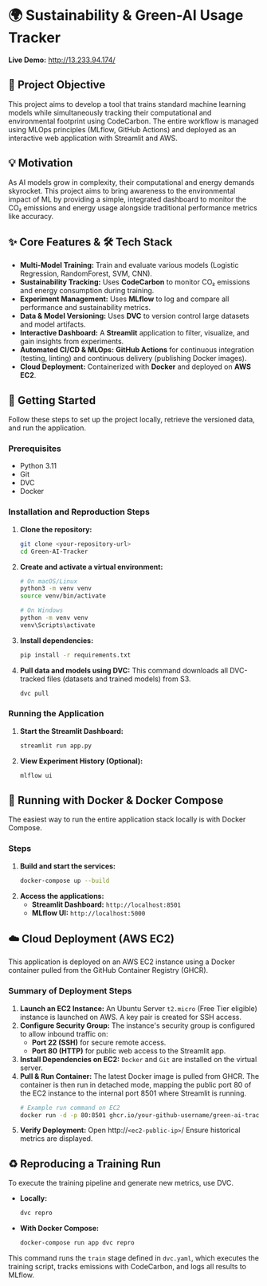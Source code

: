 # 🌍 Sustainability & Green-AI Usage Tracker

**Live Demo:** http://13.233.94.174/

## 🚀 Project Objective
This project aims to develop a tool that trains standard machine learning models while simultaneously tracking their computational and environmental footprint using CodeCarbon. The entire workflow is managed using MLOps principles (MLflow, GitHub Actions) and deployed as an interactive web application with Streamlit and AWS.

## 💡 Motivation
As AI models grow in complexity, their computational and energy demands skyrocket. This project aims to bring awareness to the environmental impact of ML by providing a simple, integrated dashboard to monitor the CO₂ emissions and energy usage alongside traditional performance metrics like accuracy.

## ✨ Core Features & 🛠️ Tech Stack
-   **Multi-Model Training:** Train and evaluate various models (Logistic Regression, RandomForest, SVM, CNN).
-   **Sustainability Tracking:** Uses **CodeCarbon** to monitor CO₂ emissions and energy consumption during training.
-   **Experiment Management:** Uses **MLflow** to log and compare all performance and sustainability metrics.
-   **Data & Model Versioning:** Uses **DVC** to version control large datasets and model artifacts.
-   **Interactive Dashboard:** A **Streamlit** application to filter, visualize, and gain insights from experiments.
-   **Automated CI/CD & MLOps:** **GitHub Actions** for continuous integration (testing, linting) and continuous delivery (publishing Docker images).
-   **Cloud Deployment:** Containerized with **Docker** and deployed on **AWS EC2**.

## 🚀 Getting Started
Follow these steps to set up the project locally, retrieve the versioned data, and run the application.

### Prerequisites
- Python 3.11
- Git
- DVC 
- Docker

### Installation and Reproduction Steps
1.  **Clone the repository:**
    ```bash
    git clone <your-repository-url>
    cd Green-AI-Tracker
    ```
2.  **Create and activate a virtual environment:**
    ```bash
    # On macOS/Linux
    python3 -m venv venv
    source venv/bin/activate

    # On Windows
    python -m venv venv
    venv\Scripts\activate
    ```
3.  **Install dependencies:**
    ```bash
    pip install -r requirements.txt
    ```
4.  **Pull data and models using DVC:**
    This command downloads all DVC-tracked files (datasets and trained models) from S3.
    ```bash
    dvc pull
    ```

### Running the Application
1.  **Start the Streamlit Dashboard:**
    ```bash
    streamlit run app.py
    ```
2.  **View Experiment History (Optional):**
    ```bash
    mlflow ui
    ```

## 🐳 Running with Docker & Docker Compose
The easiest way to run the entire application stack locally is with Docker Compose.

### Steps
1.  **Build and start the services:**
    ```bash
    docker-compose up --build
    ```
2.  **Access the applications:**
    -   **Streamlit Dashboard:** `http://localhost:8501`
    -   **MLflow UI:** `http://localhost:5000`

## ☁️ Cloud Deployment (AWS EC2)
This application is deployed on an AWS EC2 instance using a Docker container pulled from the GitHub Container Registry (GHCR).

### Summary of Deployment Steps
1.  **Launch an EC2 Instance:** An Ubuntu Server `t2.micro` (Free Tier eligible) instance is launched on AWS. A key pair is created for SSH access.
2.  **Configure Security Group:** The instance's security group is configured to allow inbound traffic on:
    -   **Port 22 (SSH)** for secure remote access.
    -   **Port 80 (HTTP)** for public web access to the Streamlit app.
3.  **Install Dependencies on EC2:** `Docker` and `Git` are installed on the virtual server.
4.  **Pull & Run Container:** The latest Docker image is pulled from GHCR. The container is then run in detached mode, mapping the public port 80 of the EC2 instance to the internal port 8501 where Streamlit is running.
    ```bash
    # Example run command on EC2
    docker run -d -p 80:8501 ghcr.io/your-github-username/green-ai-tracker:latest
    ```
5.  **Verify Deployment:** Open http://`<ec2-public-ip>`/
Ensure historical metrics are displayed.    

## ♻️ Reproducing a Training Run
To execute the training pipeline and generate new metrics, use DVC.

-   **Locally:**
    ```bash
    dvc repro
    ```
-   **With Docker Compose:**
    ```bash
    docker-compose run app dvc repro
    ```
This command runs the `train` stage defined in `dvc.yaml`, which executes the training script, tracks emissions with CodeCarbon, and logs all results to MLflow.